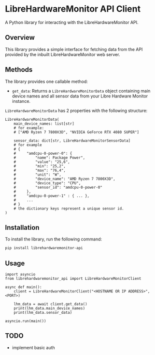 # LibreHardwareMonitor API Client
A Python library for interacting with the LibreHardwareMonitor API.

## Overview
This library provides a simple interface for fetching data from the API provided by the inbuilt LibreHardwareMonitor web server.

## Methods
The library provides one callable method:

* `get_data`: Returns a `LibreHardwareMonitorData` object containing main device names and all sensor data from your Libre Hardware Monitor instance.

`LibreHardwareMonitorData` has 2 properties with the following structure:
```
LibreHardwareMonitorData(
    main_device_names: list[str] 
    # for example: 
    # ["AMD Ryzen 7 7800X3D", "NVIDIA GeForce RTX 4080 SUPER"]
    
    sensor_data: dict[str, LibreHardwareMonitorSensorData] 
    # for example 
    # {
    #     "amdcpu-0-power-0": {
    #         "name": Package Power", 
    #         "value": "25,6", 
    #         "min": "25,2", 
    #         "max": "76,4", 
    #         "unit": "W", 
    #         "device_name": "AMD Ryzen 7 7800X3D", 
    #         "device_type": "CPU",
    #         "sensor_id": "amdcpu-0-power-0"
    #     },
    #     "amdcpu-0-power-1" : { ... },
    #     ...
    # }
    # the dictionary keys represent a unique sensor id.
)
```



## Installation
To install the library, run the following command:
```bash
pip install librehardwaremonitor-api
```

## Usage
```
import asyncio
from librehardwaremonitor_api import LibreHardwareMonitorClient

async def main():
    client = LibreHardwareMonitorClient("<HOSTNAME OR IP ADDRESS>", <PORT>)
    
    lhm_data = await client.get_data()
    print(lhm_data.main_device_names)
    print(lhm_data.sensor_data)

asyncio.run(main())
```

## TODO
* implement basic auth
